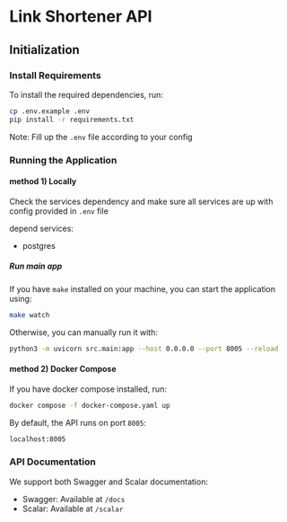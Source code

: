 # Link Shortener API

## Initialization

### Install Requirements

To install the required dependencies, run:

```sh
cp .env.example .env
pip install -r requirements.txt
```

Note: Fill up the `.env` file according to your config

### Running the Application

#### method 1) Locally

Check the services dependency and make sure all services are up with config provided in `.env` file

depend services:
- postgres

##### Run main app
If you have `make` installed on your machine, you can start the application using:

```sh
make watch
```

Otherwise, you can manually run it with:

```sh
python3 -m uvicorn src.main:app --host 0.0.0.0 --port 8005 --reload
```

#### method 2) Docker Compose

If you have docker compose installed, run:

```sh
docker compose -f docker-compose.yaml up
```

By default, the API runs on port `8005`:

```sh
localhost:8005
```

### API Documentation

We support both Swagger and Scalar documentation:

- Swagger: Available at `/docs`
- Scalar: Available at `/scalar`
